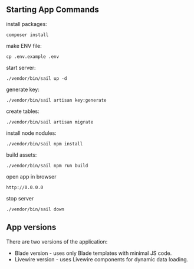 ## Starting App Commands

install packages:

```
composer install
```

make ENV file:

```
cp .env.example .env
```

start server:

```
./vendor/bin/sail up -d
```

generate key:

```
./vendor/bin/sail artisan key:generate
```

create tables:

```
./vendor/bin/sail artisan migrate
```

install node nodules:

```
./vendor/bin/sail npm install
```

build assets:

```
./vendor/bin/sail npm run build
```

open app in browser

```
http://0.0.0.0
```

stop server

```
./vendor/bin/sail down
```

## App versions

There are two versions of the application:

- Blade version - uses only Blade templates with minimal JS code.
- Livewire version - uses Livewire components for dynamic data loading.